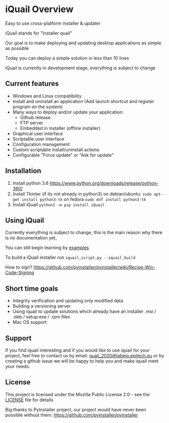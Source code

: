 # iQuail Overview

Easy to use cross-platform installer & updater

iQuail stands for "Installer quail"

Our goal is to make deploying and updating desktop applications as simple as possible

Today you can deploy a simple solution in less than 10 lines

iQuail is currently in development stage, everything is subject to change

## Current features
* Windows and Linux compatibility
* Install and uninstall an application (Add launch shortcut and register program on the system)
* Many ways to deploy and/or update your application:
  - Github release
  - FTP server
  - Embedded in installer (offline installer)
* Graphical user interface
* Scriptable user interface
* Configuration management
* Custom scriptable install/uninstall actions
* Configurable "Force update" or "Ask for update"


## Installation
1. Install python 3.6
https://www.python.org/downloads/release/python-360/
2. Install Tkinter (if its not already in python3) on debian/ubuntu:
```sudo apt-get install python3-tk``` on fedora ```sudo dnf install python3-tk```
3. Install iQuail
```python3 -m pip install iQuail```


## Using iQuail
Currently everything is subject to change, this is the main reason why there is no documentation yet,

You can still begin learning by [examples](examples)

To build a iQuail installer run ```iquail_script.py --iquail_build```

How to sign? https://github.com/pyinstaller/pyinstaller/wiki/Recipe-Win-Code-Signing

## Short time goals
* Integrity verification and updating only modified data
* Building a versioning server
* Using iquail to update solutions which already have an installer .msi / .deb / setup.exe / .rpm  files
* Mac OS support

## Support
If you find iquail interesting and if you would like to use iquail for your project,
feel free to contact us by email: quail_2020@labeip.epitech.eu or by creating a github issue
we will be happy to help you and make iquail meet your needs.


## License
This project is licensed under the Mozilla Public License 2.0 - see the [LICENSE](LICENSE) file for details

Big thanks to PyInstaller project, our project would have never been possible without them:
https://github.com/pyinstaller/pyinstaller
